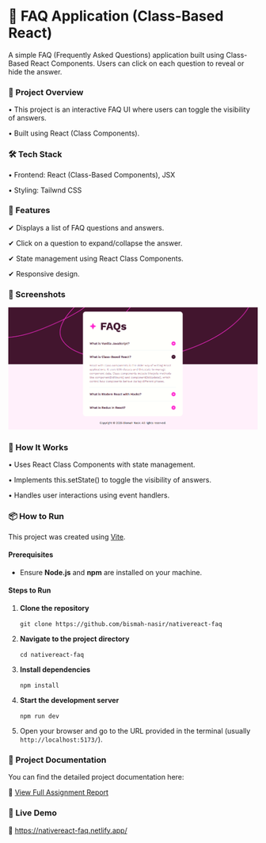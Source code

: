 # 📖 FAQ Application (Class-Based React)
A simple FAQ (Frequently Asked Questions) application built using Class-Based React Components. Users can click on each question to reveal or hide the answer.

### 🚀 Project Overview
• This project is an interactive FAQ UI where users can toggle the visibility of answers.

• Built using React (Class Components).

### 🛠 Tech Stack
• Frontend: React (Class-Based Components), JSX

• Styling: Tailwnd CSS

### 🎯 Features

✔ Displays a list of FAQ questions and answers.

✔ Click on a question to expand/collapse the answer.

✔ State management using React Class Components.

✔ Responsive design.

### 📸 Screenshots
![image_alt](https://github.com/bismah-nasir/nativereact-faq/blob/931e1c3724edcfeee8f5422e97d1db8ad95ca3f3/nativereact-faq.PNG)

### 📜 How It Works

• Uses React Class Components with state management.

• Implements this.setState() to toggle the visibility of answers.

• Handles user interactions using event handlers.

### 📦 How to Run
This project was created using [Vite](https://vitejs.dev/).

#### Prerequisites
- Ensure **Node.js** and **npm** are installed on your machine.

#### Steps to Run

1. **Clone the repository**

   `git clone https://github.com/bismah-nasir/nativereact-faq`
2. **Navigate to the project directory**

   `cd nativereact-faq`
3. **Install dependencies**

   `npm install`
4. **Start the development server**

   `npm run dev`
5. Open your browser and go to the URL provided in the terminal (usually `http://localhost:5173/`).


### 📄 Project Documentation

You can find the detailed project documentation here:

🔗 [View Full Assignment Report](https://github.com/bismah-nasir/minimal-app-assignment/blob/main/B21110006023%20BISMAH%20NASIR%20MINIMAL%20APP%20MODIFIED.pdf)

### 🚀 Live Demo
🔗 https://nativereact-faq.netlify.app/
